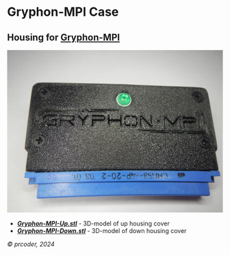 # Gryphon-MPI Case

## Housing for [Gryphon-MPI](https://night-gryphon.ru/)

![Gryphon-MPI case](Gryphon-MPI%20case.jpg)

- ***[Gryphon-MPI-Up.stl](Gryphon-MPI-Up.stl)*** - 3D-model of up housing cover
- ***[Gryphon-MPI-Down.stl](Gryphon-MPI-Down.stl)*** - 3D-model of down housing cover

*© prcoder, 2024*
